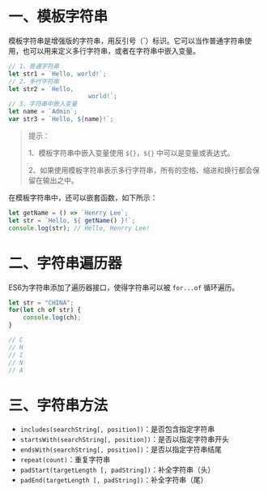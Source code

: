# 一、模板字符串

模板字符串是增强版的字符串，用反引号（`）标识。它可以当作普通字符串使用，也可以用来定义多行字符串，或者在字符串中嵌入变量。

```javascript
// 1、普通字符串
let str1 = `Hello, world!`;
// 2、多行字符串
let str2 = `Hello, 
					  world!`;
// 3、字符串中嵌入变量
let name = `Admin`;
var str3 = `Hello, ${name}!`;
```

> 提示：
>
> 1、模板字符串中嵌入变量使用 `${}`，`${}` 中可以是变量或表达式。
>
> 2、如果使用模板字符串表示多行字符串，所有的空格、缩进和换行都会保留在输出之中。

在模板字符串中，还可以嵌套函数，如下所示：

```javascript
let getName = () => `Henrry Lee`;
let str = `Hello, ${ getName() }!`;
console.log(str); // Hello, Henrry Lee!
```

# 二、字符串遍历器

ES6为字符串添加了遍历器接口，使得字符串可以被 `for...of` 循环遍历。

```javascript
let str = "CHINA";
for(let ch of str) {
    console.log(ch);
}

// C
// H
// I
// N
// A
```

# 三、字符串方法

- `includes(searchString[, position])`：是否包含指定字符串
- `startsWith(searchString[, position])`：是否以指定字符串开头
- `endsWith(searchString[, position])`：是否以指定字符串结尾
- `repeat(count)`：重复字符串
- `padStart(targetLength [, padString])`：补全字符串（头）
- `padEnd(targetLength [, padString])`：补全字符串（尾）







